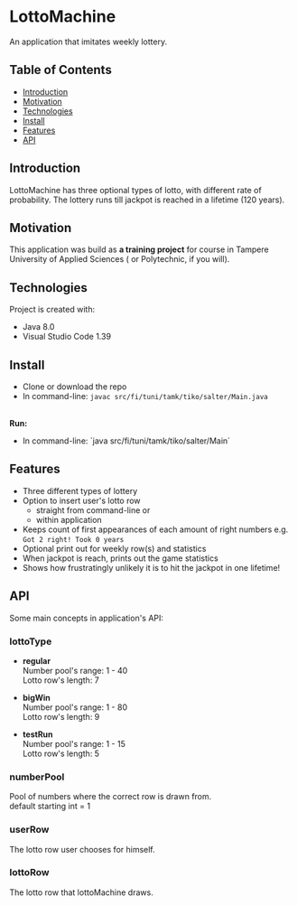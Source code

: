 # LottoMachine 

An application that imitates weekly lottery. 

## Table of Contents
* [Introduction](#introduction)
* [Motivation](#motivation)
* [Technologies](#technologies)
* [Install](#install)
* [Features](#features)
* [API](#api)

## Introduction
LottoMachine has three optional types of lotto, with different rate of probability. The lottery runs till jackpot is reached in a lifetime (120 years).

## Motivation
This application was build as __a training project__ for course in Tampere University of Applied Sciences ( or Polytechnic, if you will).

## Technologies
Project is created with:
* Java 8.0
* Visual Studio Code 1.39

## Install
* Clone or download the repo
* In command-line: `javac src/fi/tuni/tamk/tiko/salter/Main.java`

<br>__Run:__
* In command-line: `java src/fi/tuni/tamk/tiko/salter/Main´

## Features
* Three different types of lottery
* Option to insert user's lotto row 
  * straight from command-line or
  * within application
* Keeps count of first appearances of each amount of right numbers e.g. `Got 2 right! Took 0 years`
* Optional print out for weekly row(s) and statistics
* When jackpot is reach, prints out the game statistics
* Shows how frustratingly unlikely it is to hit the jackpot in one lifetime!

## API
Some main concepts in application's API:
### lottoType
* __regular__
<br>Number pool's range: 1 - 40
<br>Lotto row's length: 7

* __bigWin__
<br>Number pool's range: 1 - 80
<br>Lotto row's length: 9

* __testRun__
<br>Number pool's range: 1 - 15
<br>Lotto row's length: 5

### numberPool
Pool of numbers where the correct row is drawn from.
<br>default starting int = 1

### userRow
The lotto row user chooses for himself.

### lottoRow
The lotto row that lottoMachine draws.
